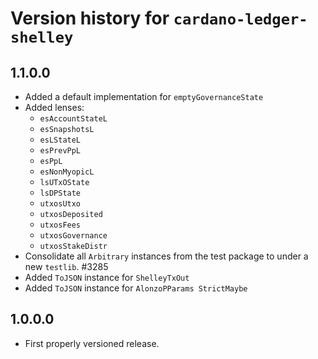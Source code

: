 # Version history for `cardano-ledger-shelley`

## 1.1.0.0

* Added a default implementation for `emptyGovernanceState`
* Added lenses:
  * `esAccountStateL`
  * `esSnapshotsL`
  * `esLStateL`
  * `esPrevPpL`
  * `esPpL`
  * `esNonMyopicL`
  * `lsUTxOState`
  * `lsDPState`
  * `utxosUtxo`
  * `utxosDeposited`
  * `utxosFees`
  * `utxosGovernance`
  * `utxosStakeDistr`
* Consolidate all `Arbitrary` instances from the test package to under a new `testlib`. #3285
* Added `ToJSON` instance for `ShelleyTxOut`
* Added `ToJSON` instance for `AlonzoPParams StrictMaybe`

## 1.0.0.0

* First properly versioned release.
